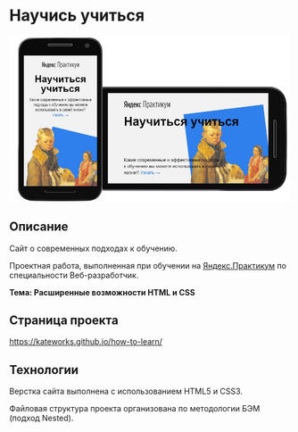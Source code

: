 # Научись учиться

![demo](/images/demo1.jpg)

## Описание

Сайт о современных подходах к обучению.

Проектная работа, выполненная при обучении
на [Яндекс.Практикум](https://praktikum.yandex.ru/)
по специальности Веб-разработчик.

**Тема: Расширенные возможности HTML и CSS**


## Страница проекта

https://kateworks.github.io/how-to-learn/


## Технологии

Верстка сайта выполнена с использованием HTML5 и CSS3.

Файловая структура проекта организована по методологии БЭМ (подход Nested).
